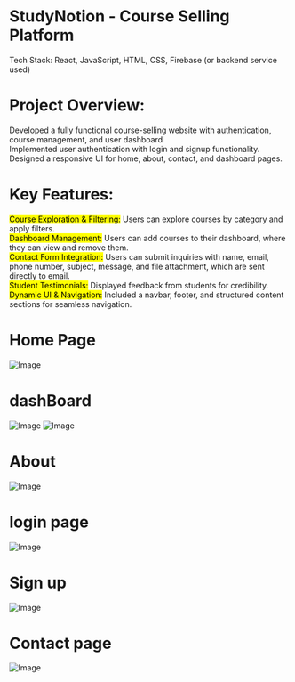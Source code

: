 # StudyNotion - Course Selling Platform
Tech Stack: React, JavaScript, HTML, CSS, Firebase (or backend service used)

# Project Overview:
Developed a fully functional course-selling website with authentication, course management, and user dashboard </br>
Implemented user authentication with login and signup functionality. </br>
Designed a responsive UI for home, about, contact, and dashboard pages. </br>

# Key Features:
<mark>Course Exploration & Filtering:</mark> Users can explore courses by category and apply filters.</br>
<mark>Dashboard Management:</mark> Users can add courses to their dashboard, where they can view and remove them. </br>
<mark>Contact Form Integration:</mark> Users can submit inquiries with name, email, phone number, subject, message, and file attachment, which are sent directly to email.</br>
<mark>Student Testimonials:</mark> Displayed feedback from students for credibility.</br>
<mark>Dynamic UI & Navigation:</mark> Included a navbar, footer, and structured content sections for seamless navigation.</br>

# Home Page
![Image](https://github.com/user-attachments/assets/f90301a4-2ac9-4855-9854-19821f188617)
# dashBoard
![Image](https://github.com/user-attachments/assets/a2103d38-c481-4492-9f46-95f2b4c50679) 
![Image](https://github.com/user-attachments/assets/4a60b60f-b3b7-414d-9d1c-47ecef69b463)  
# About
![Image](https://github.com/user-attachments/assets/f565bd47-0475-43bf-b1cc-729c7ba03991) 

# login page
![Image](https://github.com/user-attachments/assets/c7dcd942-49a9-4a5a-9fe9-dfd8c3f133c8) 
# Sign up 
![Image](https://github.com/user-attachments/assets/784e4358-937e-4299-b9f5-046336a8c291)

# Contact page
![Image](https://github.com/user-attachments/assets/529811a8-4d03-4320-bae4-4b9781a0ea0b)

